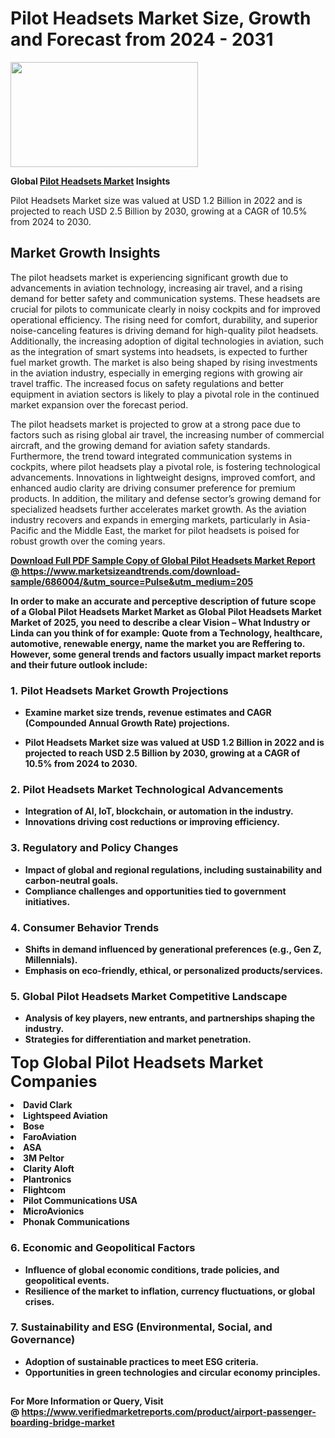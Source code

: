 <H1>Pilot Headsets Market Size, Growth and Forecast from 2024 - 2031</H1><img class="aligncenter size-medium wp-image-584254" src="https://thirdeyenews.in/wp-content/uploads/2024/09/Global-Market-Research-300x168.jpeg" alt="" width="300" height="168" /><p><strong>Global&nbsp;<a href="https://www.marketsizeandtrends.com/download-sample/686004/&amp;utm_source=Pulse&amp;utm_medium=205">Pilot Headsets Market</a> Insights</strong></p><p>Pilot Headsets Market size was valued at USD 1.2 Billion in 2022 and is projected to reach USD 2.5 Billion by 2030, growing at a CAGR of 10.5% from 2024 to 2030.</p><p><h2>Market Growth Insights</h2> <p>The pilot headsets market is experiencing significant growth due to advancements in aviation technology, increasing air travel, and a rising demand for better safety and communication systems. These headsets are crucial for pilots to communicate clearly in noisy cockpits and for improved operational efficiency. The rising need for comfort, durability, and superior noise-canceling features is driving demand for high-quality pilot headsets. Additionally, the increasing adoption of digital technologies in aviation, such as the integration of smart systems into headsets, is expected to further fuel market growth. The market is also being shaped by rising investments in the aviation industry, especially in emerging regions with growing air travel traffic. The increased focus on safety regulations and better equipment in aviation sectors is likely to play a pivotal role in the continued market expansion over the forecast period.</p> <p><strong><a href="#"></a></strong></p> <p>The pilot headsets market is projected to grow at a strong pace due to factors such as rising global air travel, the increasing number of commercial aircraft, and the growing demand for aviation safety standards. Furthermore, the trend toward integrated communication systems in cockpits, where pilot headsets play a pivotal role, is fostering technological advancements. Innovations in lightweight designs, improved comfort, and enhanced audio clarity are driving consumer preference for premium products. In addition, the military and defense sector’s growing demand for specialized headsets further accelerates market growth. As the aviation industry recovers and expands in emerging markets, particularly in Asia-Pacific and the Middle East, the market for pilot headsets is poised for robust growth over the coming years.</p> <p><strong><a href="#"></p><p><span class=""><strong>Download Full PDF Sample Copy of Global Pilot Headsets Market Report</strong> @ <a href="https://www.marketsizeandtrends.com/download-sample/686004/&amp;utm_source=Pulse&amp;utm_medium=205" target="_blank">https://www.marketsizeandtrends.com/download-sample/686004/&amp;utm_source=Pulse&amp;utm_medium=205</a></span></p><p>In order to make an accurate and perceptive description of future scope of a Global&nbsp;Pilot Headsets Market Market as Global&nbsp;Pilot Headsets Market Market of 2025, you need to describe a clear Vision &ndash; What Industry or Linda can you think of for example: Quote from a Technology, healthcare, automotive, renewable energy, name the market you are Reffering to. However, some general trends and factors usually impact market reports and their future outlook include:</p><h3>1.&nbsp;<strong>Pilot Headsets Market Growth Projections</strong></h3><ul><li>Examine market size trends, revenue estimates and CAGR (Compounded Annual Growth Rate) projections.</li><li><p>Pilot Headsets Market size was valued at USD 1.2 Billion in 2022 and is projected to reach USD 2.5 Billion by 2030, growing at a CAGR of 10.5% from 2024 to 2030.</p></li></ul><h3>2.&nbsp;<strong>Pilot Headsets Market Technological Advancements</strong></h3><ul><li>Integration of AI, IoT, blockchain, or automation in the industry.</li><li>Innovations driving cost reductions or improving efficiency.</li></ul><h3>3.&nbsp;<strong>Regulatory and Policy Changes</strong></h3><ul><li>Impact of global and regional regulations, including sustainability and carbon-neutral goals.</li><li>Compliance challenges and opportunities tied to government initiatives.</li></ul><h3>4.&nbsp;<strong>Consumer Behavior Trends</strong></h3><ul><li>Shifts in demand influenced by generational preferences (e.g., Gen Z, Millennials).</li><li>Emphasis on eco-friendly, ethical, or personalized products/services.</li></ul><h3>5.&nbsp;<strong>Global Pilot Headsets Market Competitive Landscape</strong></h3><ul><li>Analysis of key players, new entrants, and partnerships shaping the industry.</li><li>Strategies for differentiation and market penetration.</li></ul><p data-pm-slice="1 1 []"><span style="color: inherit; font-family: inherit; font-size: 25px;">Top Global Pilot Headsets Market Companies</span></p><div class="" data-test-id=""><p><li>David Clark</li><li> Lightspeed Aviation</li><li> Bose</li><li> FaroAviation</li><li> ASA</li><li> 3M Peltor</li><li> Clarity Aloft</li><li> Plantronics</li><li> Flightcom</li><li> Pilot Communications USA</li><li> MicroAvionics</li><li> Phonak Communications</li></p></div><h3>6.&nbsp;<strong>Economic and Geopolitical Factors</strong></h3><ul><li>Influence of global economic conditions, trade policies, and geopolitical events.</li><li>Resilience of the market to inflation, currency fluctuations, or global crises.</li></ul><h3>7.&nbsp;<strong>Sustainability and ESG (Environmental, Social, and Governance)</strong></h3><ul><li>Adoption of sustainable practices to meet ESG criteria.</li><li>Opportunities in green technologies and circular economy principles.</li></ul><h2><strong style="font-size: 14px;">For More Information or Query, Visit @&nbsp;</strong><a style="background-color: #ffffff; font-size: 14px;" href="https://www.marketsizeandtrends.com/report/pilot-headsets-market/" target="_blank">https://www.verifiedmarketreports.com/product/airport-passenger-boarding-bridge-market</a></h2>
